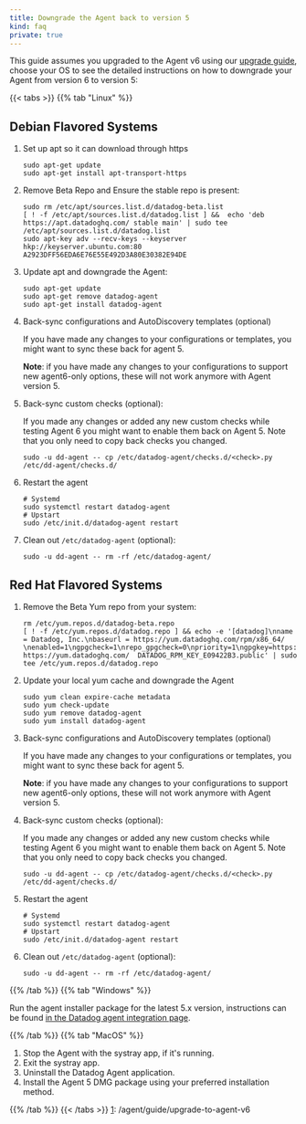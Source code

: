 ```yaml
---
title: Downgrade the Agent back to version 5
kind: faq
private: true
---
```


This guide assumes you upgraded to the Agent v6 using our [upgrade guide][1], choose your OS to see the detailed instructions on how to downgrade your Agent from version 6 to version 5:


{{< tabs >}}
{{% tab "Linux" %}}

## Debian Flavored Systems

1. Set up apt so it can download through https

    ```shell
    sudo apt-get update
    sudo apt-get install apt-transport-https
    ```

2. Remove Beta Repo and Ensure the stable repo is present:

    ```shell
    sudo rm /etc/apt/sources.list.d/datadog-beta.list
    [ ! -f /etc/apt/sources.list.d/datadog.list ] &&  echo 'deb https://apt.datadoghq.com/ stable main' | sudo tee /etc/apt/sources.list.d/datadog.list
    sudo apt-key adv --recv-keys --keyserver hkp://keyserver.ubuntu.com:80 A2923DFF56EDA6E76E55E492D3A80E30382E94DE
    ```

3. Update apt and downgrade the Agent:

    ```shell
    sudo apt-get update
    sudo apt-get remove datadog-agent
    sudo apt-get install datadog-agent
    ```

4. Back-sync configurations and AutoDiscovery templates (optional)

    If you have made any changes to your configurations or templates, you might want to sync these back for agent 5.

    **Note**: if you have made any changes to your configurations to support new agent6-only options, these will not work anymore with Agent version 5.

5. Back-sync custom checks (optional):

    If you made any changes or added any new custom checks while testing Agent 6 you might want to enable them back on Agent 5. Note that you only need to copy back    checks you changed.

    ```shell
    sudo -u dd-agent -- cp /etc/datadog-agent/checks.d/<check>.py /etc/dd-agent/checks.d/
    ```

6. Restart the agent

    ```shell
    # Systemd
    sudo systemctl restart datadog-agent
    # Upstart
    sudo /etc/init.d/datadog-agent restart
    ```

7. Clean out `/etc/datadog-agent` (optional):

    ```shell
    sudo -u dd-agent -- rm -rf /etc/datadog-agent/
    ```

## Red Hat Flavored Systems

1. Remove the Beta Yum repo from your system:

    ```shell
    rm /etc/yum.repos.d/datadog-beta.repo
    [ ! -f /etc/yum.repos.d/datadog.repo ] && echo -e '[datadog]\nname = Datadog, Inc.\nbaseurl = https://yum.datadoghq.com/rpm/x86_64/   \nenabled=1\ngpgcheck=1\nrepo_gpgcheck=0\npriority=1\ngpgkey=https://yum.datadoghq.com/DATADOG_RPM_KEY.public\n       https://yum.datadoghq.com/  DATADOG_RPM_KEY_E09422B3.public' | sudo tee /etc/yum.repos.d/datadog.repo
    ```

2. Update your local yum cache and downgrade the Agent

    ```shell
    sudo yum clean expire-cache metadata
    sudo yum check-update
    sudo yum remove datadog-agent
    sudo yum install datadog-agent
    ```

3. Back-sync configurations and AutoDiscovery templates (optional)

    If you have made any changes to your configurations or templates, you might want to sync these back for agent 5.

    **Note**: if you have made any changes to your configurations to support new agent6-only options, these will not work anymore with Agent version 5.

4. Back-sync custom checks (optional):

    If you made any changes or added any new custom checks while testing Agent 6 you might want to enable them back on Agent 5. Note that you only need to copy back    checks you changed.

    ```shell
    sudo -u dd-agent -- cp /etc/datadog-agent/checks.d/<check>.py /etc/dd-agent/checks.d/
    ```

5. Restart the agent

    ```shell
    # Systemd
    sudo systemctl restart datadog-agent
    # Upstart
    sudo /etc/init.d/datadog-agent restart
    ```

6. Clean out `/etc/datadog-agent` (optional):

    ```shell
    sudo -u dd-agent -- rm -rf /etc/datadog-agent/
    ```


{{% /tab %}}
{{% tab "Windows" %}}

Run the agent installer package for the latest 5.x version,  instructions can be found
[in the Datadog agent integration page][1].

[1]: https://app.datadoghq.com/account/settings#agent/windows
{{% /tab %}}
{{% tab "MacOS" %}}

1. Stop the Agent with the systray app, if it's running.
2. Exit the systray app.
3. Uninstall the Datadog Agent application.
4. Install the Agent 5 DMG package using your preferred installation method.

{{% /tab %}}
{{< /tabs >}}
[1]: /agent/guide/upgrade-to-agent-v6
